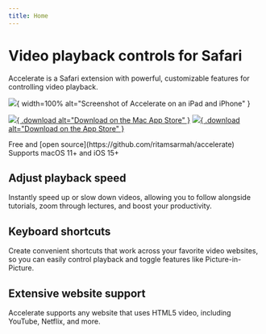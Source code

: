 ```yaml
---
title: Home
---
```


<div id="hero">

# Video playback controls for Safari

Accelerate is a Safari extension with powerful, customizable features for controlling video playback.

![](/images/accelerate/screenshot.png){
  width=100%
  alt="Screenshot of Accelerate on an iPad and iPhone"
}

[![](/images/macappstore-black.svg){
  .download
  alt="Download on the Mac App Store"
}](https://apps.apple.com/app/accelerate-for-safari/id1459809092?mt=12)
[![](/images/appstore-black.svg){
  .download
  alt="Download on the App Store"
}](https://apps.apple.com/app/accelerate-for-safari/id1459809092?mt=8)

<div id="compatibility">
Free and [open source](https://github.com/ritamsarmah/accelerate)
<br>
Supports macOS 11+ and iOS 15+
</div>

</div>

## Adjust playback speed

Instantly speed up or slow down videos, allowing you to follow alongside tutorials, zoom through lectures, and boost your productivity.

## Keyboard shortcuts

Create convenient shortcuts that work across your favorite video websites, so you can easily control playback and toggle features like Picture-in-Picture.

## Extensive website support

Accelerate supports any website that uses HTML5 video, including YouTube, Netflix, and more.
